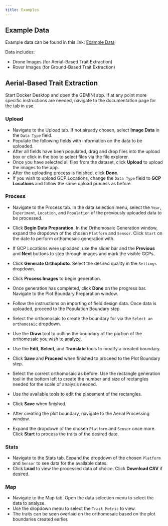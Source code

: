 ```yaml
---
title: Examples
---
```


## **Example Data**

Example data can be found in this link: [Example Data](https://ucdavis.box.com/s/ts802xlcddyufixfjmeayxwiiz2mxrb9)

Data includes:

- Drone Images (for Aerial-Based Trait Extraction)
- Rover Images (for Ground-Based Trait Extraction)

## **Aerial-Based Trait Extraction**

Start Docker Desktop and open the GEMINI app. If at any point more specific instructions are needed, navigate to the documentation page for the tab in use. 

### Upload

- Navigate to the Upload tab. If not already chosen, select **Image Data** in the `Data Type` field.
- Populate the following fields with information on the data to be uploaded. 
- After all fields have been populated, drag and drop files into the upload box or click in the box to select files via the file explorer.
- Once you have selected all files from the dataset, click **Upload** to upload the images to the app.
- After the uploading process is finished, click **Done**.
- If you wish to upload GCP Locations, change the `Data Type` field to **GCP Locations** and follow the same upload process as before.

### Process

- Navigate to the Process tab. In the data selection menu, select the `Year`, `Experiment`, `Location`, and `Population` of the previously uploaded data to be processed.
- Click **Begin Data Preparation**. In the Orthomosaic Generation window, expand the dropdown of the chosen `Platform` and `Sensor`. Click `Start` on the date to perform orthomosaic generation with.
- If GCP Locations were uploaded, use the slider bar and the **Previous** and **Next** buttons to step through images and mark the visible GCPs.
- Click **Generate Orthophoto**. Select the desired quality in the `Settings` dropdown. 
- Click **Process Images** to begin generation.

- Once generation has completed, click **Done** on the progress bar. Navigate to the Plot Boundary Preparation window. 
- Follow the instructions on importing of field design data. Once data is uploaded, proceed to the Population Boundary step.
- Select the orthomosaic to create the boundary for via the `Select an orthomosaic` dropdown.
- Use the **Draw** tool to outline the boundary of the portion of the orthomosaic you wish to analyze. 
- Use the **Edit**, **Select**, and **Translate** tools to modify a created boundary.
- Click **Save** and **Proceed** when finished to proceed to the Plot Boundary step.
- Select the correct orthomosaic as before. Use the rectangle generation tool in the bottom left to create the number and size of rectangles needed for the scale of analysis needed.
- Use the available tools to edit the placement of the rectangles.
- Click **Save** when finished.

- After creating the plot boundary, navigate to the Aerial Processing window.
- Expand the dropdown of the chosen `Platform` and `Sensor` once more. Click **Start** to process the traits of the desired date. 

### Stats

- Navigate to the Stats tab. Expand the dropdown of the chosen `Platform` and `Sensor` to see data for the available dates.
- Click **Load** to view the processed data of choice. Click **Download CSV** if desired.

### Map

- Navigate to the Map tab. Open the data selection menu to select the data to analyze.
- Use the dropdown menu to select the `Trait Metric` to view.
- The traits can be seen overlaid on the orthomosaic based on the plot boundaries created earlier.